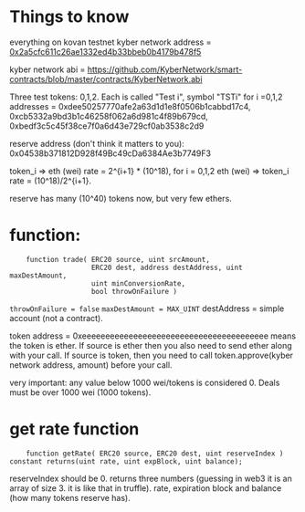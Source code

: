 # Things to know

everything on kovan testnet
kyber network address = [0x2a5cfc611c26ae1332ed4b33bbeb0b4179b478f5](https://kovan.etherscan.io/address/0x2a5cfc611c26ae1332ed4b33bbeb0b4179b478f5)

kyber network abi = https://github.com/KyberNetwork/smart-contracts/blob/master/contracts/KyberNetwork.abi

Three test tokens: 0,1,2. Each is called "Test i", symbol "TSTi" for i =0,1,2
addresses = 0xdee50257770afe2a63d1d1e8f0506b1cabbd17c4, 0xcb5332a9bd3b1c46258f062a6d981c4f89b679cd, 0xbedf3c5c45f38ce7f0a6d43e729cf0ab3538c2d9

reserve address (don't think it matters to you): 0x04538b371812D928f49Bc49cDa6384Ae3b7749F3


token_i => eth (wei) rate = 2^{i+1} * (10^18), for i = 0,1,2
eth (wei) => token_i rate = (10^18)/2^{i+1}.

reserve has many (10^40) tokens now, but very few ethers.

function:
=====
```
    function trade( ERC20 source, uint srcAmount,
                    ERC20 dest, address destAddress, uint maxDestAmount,
                    uint minConversionRate,
                    bool throwOnFailure )
```

`throwOnFailure = false`
`maxDestAmount = MAX_UINT`
destAddress = simple account (not a contract).


token address = 0xeeeeeeeeeeeeeeeeeeeeeeeeeeeeeeeeeeeeeeee means the token is ether.
If source is ether then you also need to send ether along with your call.
If source is token, then you need to call token.approve(kyber network address, amount) before your call.

very important: any value below 1000 wei/tokens is considered 0. Deals must be over 1000 wei (1000 tokens).

# get rate function
```
    function getRate( ERC20 source, ERC20 dest, uint reserveIndex ) constant returns(uint rate, uint expBlock, uint balance);
```
reserveIndex should be 0.
returns three numbers (guessing in web3 it is an array of size 3. it is like that in truffle).
rate, expiration block and balance (how many tokens reserve has).

